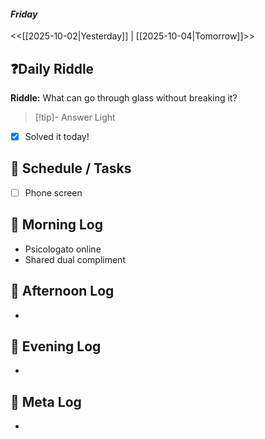 #### *Friday*
<<[[2025-10-02|Yesterday]] | [[2025-10-04|Tomorrow]]>>
## ❓Daily Riddle
**Riddle:** What can go through glass without breaking it?
> [!tip]- Answer
> Light

- [x] Solved it today!
## 📅 Schedule / Tasks
- [ ] Phone screen

## 🐓 Morning Log
- Psicologato online
- Shared dual compliment

## 🌿 Afternoon Log
- 

## 🌙 Evening Log
- 

## 🧠 Meta Log
- 